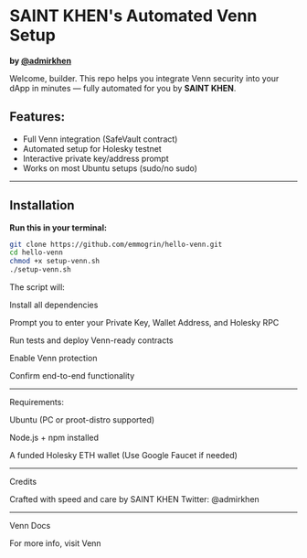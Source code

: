 # SAINT KHEN's Automated Venn Setup  
**by [@admirkhen](https://twitter.com/admirkhen)**

Welcome, builder. This repo helps you integrate Venn security into your dApp in minutes — fully automated for you by **SAINT KHEN**.

## Features:
- Full Venn integration (SafeVault contract)
- Automated setup for Holesky testnet
- Interactive private key/address prompt
- Works on most Ubuntu setups (sudo/no sudo)

---

## Installation

**Run this in your terminal:**

```bash
git clone https://github.com/emmogrin/hello-venn.git
cd hello-venn
chmod +x setup-venn.sh
./setup-venn.sh
```
The script will:

Install all dependencies

Prompt you to enter your Private Key, Wallet Address, and Holesky RPC

Run tests and deploy Venn-ready contracts

Enable Venn protection

Confirm end-to-end functionality


---

Requirements:

Ubuntu (PC or proot-distro supported)

Node.js + npm installed

A funded Holesky ETH wallet
(Use Google Faucet if needed)


---

Credits

Crafted with speed and care by
SAINT KHEN
Twitter: @admirkhen

---

Venn Docs

For more info, visit Venn

